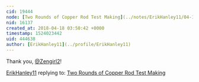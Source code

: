 ```yaml
---
cid: 19444
node: [Two Rounds of Copper Rod Test Making](../notes/ErikHanley11/04-12-2018/two-rounds-of-copper-rod-test-making)
nid: 16137
created_at: 2018-04-18 03:50:42 +0000
timestamp: 1524023442
uid: 444638
author: [ErikHanley11](../profile/ErikHanley11)
---
```


Thank you, [@Zengirl2](/profile/Zengirl2)!

[ErikHanley11](../profile/ErikHanley11) replying to: [Two Rounds of Copper Rod Test Making](../notes/ErikHanley11/04-12-2018/two-rounds-of-copper-rod-test-making)

